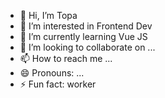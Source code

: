 - 👋 Hi, I’m Topa
- 👀 I’m interested in Frontend Dev
- 🌱 I’m currently learning Vue JS
- 💞️ I’m looking to collaborate on ...
- 📫 How to reach me ...
- 😄 Pronouns: ...
- ⚡ Fun fact: worker

<!---
topamaltu/topamaltu is a ✨ special ✨ repository because its `README.md` (this file) appears on your GitHub profile.
You can click the Preview link to take a look at your changes.
--->
